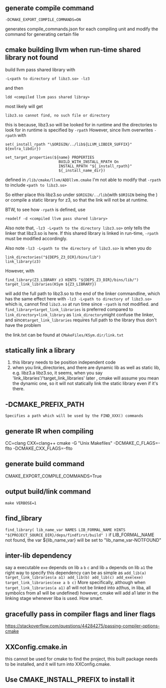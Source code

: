 ## generate compile command
```
-DCMAKE_EXPORT_COMPILE_COMMANDS=ON
```
generates compile_commands.json for each compiling unit
and modify the command for generating certain file

## cmake building llvm when run-time shared library not found
build llvm pass shared library with 
```
-L<path to directory of libz3.so> -lz3
```
and then 
```
ldd <compiled llvm pass shared libray>
```
most likely will get 
```
libz3.so cannot find, no such file or directory
```
this is because, libz3.so will be looked for in runtime
and the directories to look for in runtime is specified by `-rpath`
However, since llvm overwrites `-rpath` with
```
set(_install_rpath "\$ORIGIN/../lib${LLVM_LIBDIR_SUFFIX}" ${extra_libdir})

set_target_properties(${name} PROPERTIES
                        BUILD_WITH_INSTALL_RPATH On
                        INSTALL_RPATH "${_install_rpath}"
                        ${_install_name_dir})
```
defined in 
`/lib/cmake/llvm/ADDllvm.cmake`
I'm not able to modify that `-rpath` to include `<path to libz3.so>`

So either place this libz3.so under `$ORIGIN/../lib`(with `$ORIGIN` being the <llvm compiled shared library>)
or compile a static library for z3, so that the link will not be at runtime.

BTW, to see how `-rpath` is defined, use
```
readelf -d <compiled llvm pass shared library>
```

Also note that, `-lz3 -L<path to the directory libz3.so>` only tells the linker that libz3.so is here.
If this shared library is linked in run-time, `-rpath` must be modified accordingly.

Also note `-lz3 -L<path to the directory of libz3.so>` is when you do 
```
link_directories("${DEPS_Z3_DIR}/bins/lib")
link_library(z3)
```
However, with 
```
find_library(Z3_LIBRARY z3 HINTS "${DEPS_Z3_DIR}/bins/lib/")
target_link_libraries(KSym ${Z3_LIBRARY})
```
will add the full path to libz3.so to the end of the linker commandline,
which has the same effect here with `-lz3 -L<path to directory of libz3.so>`
which is, cannot find `libz3.so` at run time since `-rpath` is not modified.
and `find_library+target_link_libraries` is preferred compared to `link_directory+link_library`
as `link_directory`might confuse the linker, and since`target_link_libraries` requires full path to the library thus don't have the problem

the link.txt can be found at `CMakeFiles/KSym.dir/link.txt`

## statically link a library
1. this library needs to be position independent code
2. when you link_directories, and there are dynamic lib as well as static lib, e.g. libz3.a  libz3.so, it seems, when you say 'link_libraries'/'target_link_libraries' later , cmake will assume you mean the dynamic one, so it will not statically link the static library even if it's there.

## -DCMAKE_PREFIX_PATH
```
Specifies a path which will be used by the FIND_XXX() commands
```

## generate IR when compiling
CC=clang CXX=clang++ cmake -G "Unix Makefiles" -DCMAKE_C_FLAGS=-flto -DCMAKE_CXX_FLAGS=-flto

## generate build command
CMAKE_EXPORT_COMPILE_COMMANDS=True

## output build/link command
`make VERBOSE=1`

## find_library
`
find_library(
    lib_name_var
    NAMES LIB_FORMAL_NAME
    HINTS "${PROJECT_SOURCE_DIR}/deps/findfirst/build"
)
`
if LIB_FORMAL_NAME not found, the var ${lib_name_var} will be set to "lib_name_var-NOTFOUND"

## inter-lib dependency
say a executable `exe` depends on lib `a` `b` `c` and lib `a` depends on lib `a1`
the right way to specify this dependency can be as simple as
`
add_lib(a)
target_link_libraries(a a1)
add_lib(b)
add_lib(c)
add_exe(exe)
target_link_libraries(exe a b c)
`
More specifically, although when 
`
target_link_libraries(a a1)
`
a1 will not be linked into a(thus, in liba, all symbolcs from a1 will be undefined)
however, cmake will add a1 later in the linking stage whenever liba is used.
How smart.

## gracefully pass in compiler flags and liner flags
https://stackoverflow.com/questions/44284275/passing-compiler-options-cmake

## XXConfig.cmake.in
this cannot be used for cmake to find the project, this built package needs to be installed, and it will turn into XXConfig.cmake.
## Use CMAKE_INSTALL_PREFIX to install it

